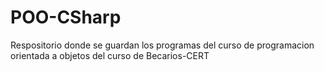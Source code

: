 # POO-CSharp
 Respositorio donde se guardan los programas del curso de programacion orientada a objetos del curso de Becarios-CERT
